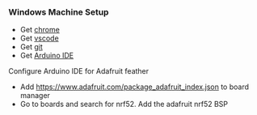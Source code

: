 ### Windows Machine Setup

* Get [chrome](https://www.google.com/chrome/)
* Get [vscode](https://code.visualstudio.com/)
* Get [git](https://git-scm.com/download/win)
* Get [Arduino IDE](https://www.arduino.cc/en/Main/Software)

Configure Arduino IDE for Adafruit feather
* Add https://www.adafruit.com/package_adafruit_index.json to board manager
* Go to boards and search for nrf52. Add the adafruit nrf52 BSP

